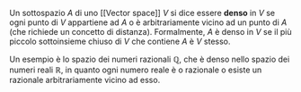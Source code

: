 Un sottospazio $A$ di uno [[Vector space]] $V$ si dice essere **denso** in $V$ se ogni punto di $V$ appartiene ad $A$ o è arbitrariamente vicino ad un punto di $A$ (che richiede un concetto di distanza). Formalmente, $A$ è denso in $V$ se il più piccolo sottoinsieme chiuso di $V$ che contiene $A$ è $V$ stesso.

Un esempio è lo spazio dei numeri razionali $\mathbb{Q}$, che è denso nello spazio dei numeri reali $\mathbb{R}$, in quanto ogni numero reale è o razionale o esiste un razionale arbitrariamente vicino ad esso.